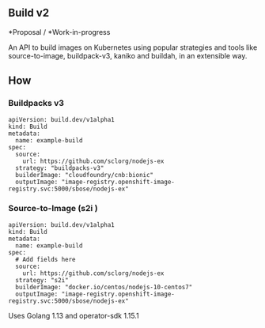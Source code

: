 ## Build v2

*Proposal / *Work-in-progress

An API to build images on Kubernetes using popular strategies and tools like source-to-image, buildpack-v3, kaniko and buildah, in an extensible way.

## How

### Buildpacks v3

```
apiVersion: build.dev/v1alpha1
kind: Build
metadata:
  name: example-build
spec:
  source:
    url: https://github.com/sclorg/nodejs-ex
  strategy: "buildpacks-v3"
  builderImage: "cloudfoundry/cnb:bionic"
  outputImage: "image-registry.openshift-image-registry.svc:5000/sbose/nodejs-ex"
```

### Source-to-Image (s2i )

```
apiVersion: build.dev/v1alpha1
kind: Build
metadata:
  name: example-build
spec:
  # Add fields here
  source:
    url: https://github.com/sclorg/nodejs-ex
  strategy: "s2i"
  builderImage: "docker.io/centos/nodejs-10-centos7"
  outputImage: "image-registry.openshift-image-registry.svc:5000/sbose/nodejs-ex"
```


Uses Golang 1.13 and operator-sdk 1.15.1